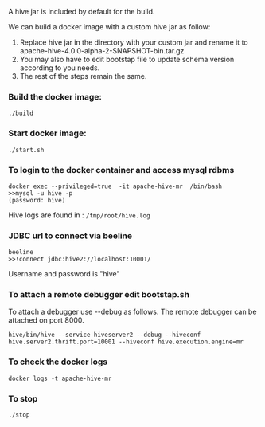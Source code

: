 A hive jar is included by default for the build.

We can build a docker image with a custom hive jar as follow:
1. Replace hive jar in the directory with your custom jar and rename it to
apache-hive-4.0.0-alpha-2-SNAPSHOT-bin.tar.gz
2. You may also have to edit bootstap file to update schema version according to you needs.
3. The rest of the steps remain the same.

### Build the docker image:
```
./build
```

### Start docker image:
```
./start.sh
```
### To login to the docker container and access mysql rdbms
```
docker exec --privileged=true  -it apache-hive-mr  /bin/bash
>>mysql -u hive -p 
(password: hive)
```
Hive logs are found in  :
```/tmp/root/hive.log```

### JDBC url to connect via beeline
```
beeline
>>!connect jdbc:hive2://localhost:10001/
```
Username and password is "hive"

### To attach a remote debugger edit bootstap.sh
To attach a debugger use --debug as follows. The remote debugger can be attached on port 8000.
```
hive/bin/hive --service hiveserver2 --debug --hiveconf hive.server2.thrift.port=10001 --hiveconf hive.execution.engine=mr
```

### To check the docker logs
```aidl
docker logs -t apache-hive-mr
```
### To stop 
```aidl
./stop
```
